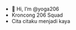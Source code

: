 - 👋 Hi, I’m @yoga206
- Kroncong 206 Squad
- Cita citaku menjadi kaya
<!---
yoga206/yoga206 is a ✨ special ✨ repository because its `README.md` (this file) appears on your GitHub profile.
You can click the Preview link to take a look at your changes.
--->
